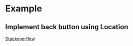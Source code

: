 # Example
## Implement back button using Location
[Stackoverflow](https://stackoverflow.com/questions/74339620/how-can-i-navigate-back-the-url-in-angular-14)